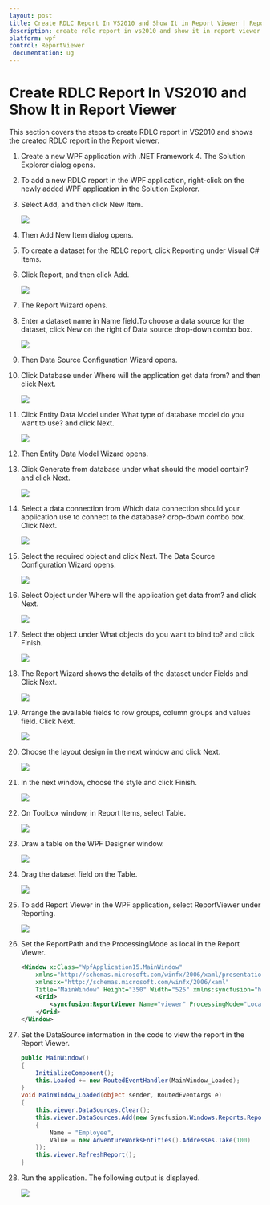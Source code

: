 ```yaml
---
layout: post
title: Create RDLC Report In VS2010 and Show It in Report Viewer | ReportViewer | WPF | Syncfusion
description: create rdlc report in vs2010 and show it in report viewer
platform: wpf
control: ReportViewer
 documentation: ug
---
```


# Create RDLC Report In VS2010 and Show It in Report Viewer

This section covers the steps to create RDLC report in VS2010 and shows the created RDLC report in the Report viewer.

1. Create a new WPF application with .NET Framework 4. The Solution Explorer dialog opens.
   
2. To add a new RDLC report in the WPF application, right-click on the newly added WPF application in the Solution Explorer.

3. Select Add, and then click New Item. 

   ![](Create-RDLC-Report-In-VS2010-and-Show-It-in-Report-Viewer_images/Create-RDLC-Report-In-VS2010-and-Show-It-in-Report-Viewer_img1.png)

4. Then Add New Item dialog opens.

5. To create a dataset for the RDLC report, click Reporting under Visual C# Items.

6. Click Report, and then click Add. 

   ![](Create-RDLC-Report-In-VS2010-and-Show-It-in-Report-Viewer_images/Create-RDLC-Report-In-VS2010-and-Show-It-in-Report-Viewer_img2.png)

7. The Report Wizard opens.

8. Enter a dataset name in Name field.To choose a data source for the dataset, click New on the right of Data source drop-down combo box. 

   ![](Create-RDLC-Report-In-VS2010-and-Show-It-in-Report-Viewer_images/Create-RDLC-Report-In-VS2010-and-Show-It-in-Report-Viewer_img3.png)

9. Then Data Source Configuration Wizard opens.

10. Click Database under Where will the application get data from? and then click Next.

    ![](Create-RDLC-Report-In-VS2010-and-Show-It-in-Report-Viewer_images/Create-RDLC-Report-In-VS2010-and-Show-It-in-Report-Viewer_img4.png)

11. Click Entity Data Model under What type of database model do you want to use? and click Next.

    ![](Create-RDLC-Report-In-VS2010-and-Show-It-in-Report-Viewer_images/Create-RDLC-Report-In-VS2010-and-Show-It-in-Report-Viewer_img5.png)

12. Then Entity Data Model Wizard opens.

13. Click Generate from database under what should the model contain? and click Next.

    ![](Create-RDLC-Report-In-VS2010-and-Show-It-in-Report-Viewer_images/Create-RDLC-Report-In-VS2010-and-Show-It-in-Report-Viewer_img6.png)

14. Select a data connection from Which data connection should your application use to connect to the database? drop-down combo box. Click Next.

    ![](Create-RDLC-Report-In-VS2010-and-Show-It-in-Report-Viewer_images/Create-RDLC-Report-In-VS2010-and-Show-It-in-Report-Viewer_img7.png)

15. Select the required object and click Next. The Data Source Configuration Wizard opens.

    ![](Create-RDLC-Report-In-VS2010-and-Show-It-in-Report-Viewer_images/Create-RDLC-Report-In-VS2010-and-Show-It-in-Report-Viewer_img8.png)

16. Select Object under Where will the application get data from? and click Next.

    ![](Create-RDLC-Report-In-VS2010-and-Show-It-in-Report-Viewer_images/Create-RDLC-Report-In-VS2010-and-Show-It-in-Report-Viewer_img9.png)

17. Select the object under What objects do you want to bind to? and click Finish. 

    ![](Create-RDLC-Report-In-VS2010-and-Show-It-in-Report-Viewer_images/Create-RDLC-Report-In-VS2010-and-Show-It-in-Report-Viewer_img10.png)

18. The Report Wizard shows the details of the dataset under Fields and Click Next.

    ![](Create-RDLC-Report-In-VS2010-and-Show-It-in-Report-Viewer_images/Create-RDLC-Report-In-VS2010-and-Show-It-in-Report-Viewer_img11.png)

19. Arrange the available fields to row groups, column groups and values field. Click Next.

    ![](Create-RDLC-Report-In-VS2010-and-Show-It-in-Report-Viewer_images/Create-RDLC-Report-In-VS2010-and-Show-It-in-Report-Viewer_img12.png)

20. Choose the layout design in the next window and click Next.

    ![](Create-RDLC-Report-In-VS2010-and-Show-It-in-Report-Viewer_images/Create-RDLC-Report-In-VS2010-and-Show-It-in-Report-Viewer_img13.png)	

21. In the next window, choose the style and click Finish.

    ![](Create-RDLC-Report-In-VS2010-and-Show-It-in-Report-Viewer_images/Create-RDLC-Report-In-VS2010-and-Show-It-in-Report-Viewer_img14.png)
	
22. On Toolbox window, in Report Items, select Table.

    ![](Create-RDLC-Report-In-VS2010-and-Show-It-in-Report-Viewer_images/Create-RDLC-Report-In-VS2010-and-Show-It-in-Report-Viewer_img15.png)

23. Draw a table on the WPF Designer window.

    ![](Create-RDLC-Report-In-VS2010-and-Show-It-in-Report-Viewer_images/Create-RDLC-Report-In-VS2010-and-Show-It-in-Report-Viewer_img16.png)

24. Drag the dataset field on the Table.

    ![](Create-RDLC-Report-In-VS2010-and-Show-It-in-Report-Viewer_images/Create-RDLC-Report-In-VS2010-and-Show-It-in-Report-Viewer_img17.png)

25. To add Report Viewer in the WPF application, select ReportViewer under Reporting.

    ![](Create-RDLC-Report-In-VS2010-and-Show-It-in-Report-Viewer_images/Create-RDLC-Report-In-VS2010-and-Show-It-in-Report-Viewer_img18.png)

26. Set the ReportPath and the ProcessingMode as local in the Report Viewer.

    ~~~xml
    <Window x:Class="WpfApplication15.MainWindow"
        xmlns="http://schemas.microsoft.com/winfx/2006/xaml/presentation"
        xmlns:x="http://schemas.microsoft.com/winfx/2006/xaml"
        Title="MainWindow" Height="350" Width="525" xmlns:syncfusion="http://schemas.syncfusion.com/wpf">
        <Grid>
            <syncfusion:ReportViewer Name="viewer" ProcessingMode="Local" ReportPath="..\..\ProductCatalog.rdlc" />
        </Grid>
    </Window>
    ~~~

27. Set the DataSource information in the code to view the report in the Report Viewer.

    ~~~csharp
    public MainWindow()
    {
        InitializeComponent();
        this.Loaded += new RoutedEventHandler(MainWindow_Loaded);
    }
    void MainWindow_Loaded(object sender, RoutedEventArgs e)
    {
        this.viewer.DataSources.Clear();
        this.viewer.DataSources.Add(new Syncfusion.Windows.Reports.ReportDataSource()
        {
            Name = "Employee",
            Value = new AdventureWorksEntities().Addresses.Take(100)
        });
        this.viewer.RefreshReport();
    }
    ~~~

28. Run the application. The following output is displayed.

    ![](Create-RDLC-Report-In-VS2010-and-Show-It-in-Report-Viewer_images/Create-RDLC-Report-In-VS2010-and-Show-It-in-Report-Viewer_img19.png)